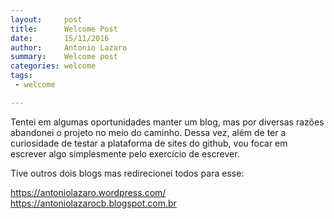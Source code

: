 ```yaml
---
layout:     post
title:      Welcome Post
date:       15/11/2016
author:     Antonio Lazaro
summary:    Welcome post
categories: welcome
tags:
 - welcome

---
```


Tentei em algumas oportunidades manter um blog, mas por diversas razões abandonei o projeto no meio do caminho. 
Dessa vez, além de ter a curiosidade de testar a plataforma de sites do github, vou focar em escrever algo simplesmente
pelo exercício de escrever. 

Tive outros dois blogs mas redirecionei todos para esse:

https://antoniolazaro.wordpress.com/
<br/>
https://antoniolazarocb.blogspot.com.br